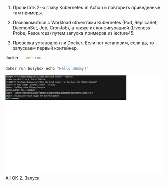 1. Прочитать 2-ю главу Kubernetes in Action и повторить приведенные там примеры.
2. Познакомиться с Workload объектами Kubernetes (Pod, ReplicaSet, DaemonSet, Job, CronJob), а также их конфигурацией (Liveness Probe, Resources) путем запуска примеров из lecture45.

1. Проверка установлен ли Docker. Если нет установим, если да, то запускаем первый контейнер.
```bash
docker --version

doker run busybox echo "Hello Dummy!"
```
![alt text](assets/1-1.png)
All OK
2. Запуск
